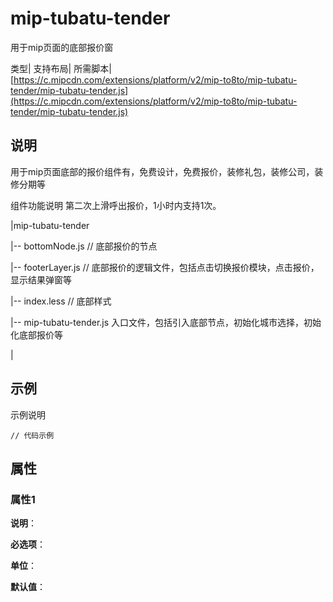 # mip-tubatu-tender

用于mip页面的底部报价窗

类型|
支持布局|
所需脚本| [https://c.mipcdn.com/extensions/platform/v2/mip-to8to/mip-tubatu-tender/mip-tubatu-tender.js](https://c.mipcdn.com/extensions/platform/v2/mip-to8to/mip-tubatu-tender/mip-tubatu-tender.js)

## 说明
用于mip页面底部的报价组件有，免费设计，免费报价，装修礼包，装修公司，装修分期等

组件功能说明
第二次上滑呼出报价，1小时内支持1次。

|mip-tubatu-tender

|-- bottomNode.js // 底部报价的节点

|-- footerLayer.js // 底部报价的逻辑文件，包括点击切换报价模块，点击报价，显示结果弹窗等

|-- index.less // 底部样式

|-- mip-tubatu-tender.js 入口文件，包括引入底部节点，初始化城市选择，初始化底部报价等

|

## 示例

示例说明

```
// 代码示例
```

## 属性

### 属性1

**说明**：

**必选项**：

**单位**：

**默认值**：
